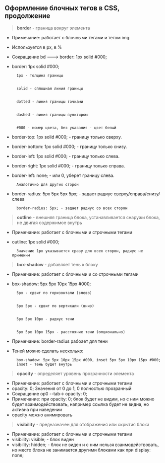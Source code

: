 ## Оформление блочных тегов в CSS, продолжение

>**border** - граница вокруг элемента 
- Примечание: работает с блочными тегами и тегом img 
- Используется в px, в %
- Сокращение bd ---> border: 1px solid #000;
- border: 1px solid #000;


        1px - толщина границы


        solid - сплошная линия границы


        dotted - линия границы точками


        dashed - линия границы пунктиром


        #000 - номер цвета, без указания - цвет белый
- border-top: 1px solid #000; - границу только сверху.
- border-bottom: 1px solid #000; - границу только снизу.
- border-left: 1px solid #000; - границу только слева.
- border-right: 1px solid #000; - границу только справа.
- border-left: none; - или 0, уберет границу слева. 

        Аналогично для других сторон
- border-radius: 5px 5px 5px 5px; - задает радиус сверху/справа/снизу/слева


        border-radius: 5px; - задает радиус со всех сторон

>**outline** - внешняя граница блока, устанавливается снаружи блока, не двигая содержимое внутрь
- Примечание: работает с блочными и строчными тегами
- outline: 1px solid #000; 

        
        Значение 1px указывается сразу для всех сторон, радиус не применим

>**box-shadow** - добавляет тень к блоку
- Примечание: работает с блочными и со строчными тегами
- box-shadow: 5px 5px 10px 15px #000; 
    
    
        5px - сдвиг по горизонтали (влево)
    
    
        5px 5px - сдвиг по вертикали (вниз)
    
    
        5px 5px 10px - радиус тени
    
    
        5px 5px 10px 15px - расстояние тени (опционально)
- Примечание: border-radius рабоает для тени
- Теней можно сделать несколько: 

        box-shadow: 5px 5px 10px 15px #000, inset 5px 5px 10px 15px #000;
        inset - тень будет внутрь

>**opacity** - определяет уровень прозрачности элемента 
- Примечание: работает с блочными и строчными тегами
- opacity: 0; Значения от 0 до 1, 0 полностью прозрачный
- Сокращение op0 --tab-> opacity: 0;
- Примечание: при opacity: 0; блок будет не видим, но с ним можно будет взаимодействовать, например ссылка будет не видна, но активна при наведении
- opacity можно анимировать

>**visibility** - предназначен для отображения или скрытия блока
- Примечание: работает с блочными и строчными тегами
- visibility: visible; - блок виден
- visibility: hidden; - блок не виден и с ним нельзя взаимодействовать, но место блока не занимается другими блоками как при display: none;
